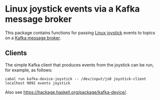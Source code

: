 Linux joystick events via a Kafka message broker
================================================

This package contains functions for passing [Linux joystick](https://www.kernel.org/doc/Documentation/input/joystick-api.txt) events to topics on a [Kafka message broker](https://kafka.apache.org/).


Clients
-------

The simple Kafka client that produces events from the joystick can be run, for example, as follows:

	cabal run kafka-device-joystick -- /dev/input/js0 joystick-client localhost 9092 events joystick

Also see https://hackage.haskell.org/package/kafka-device/.
